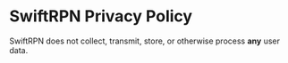 #  SwiftRPN Privacy Policy

SwiftRPN does not collect, transmit, store, or otherwise process **any** user data.

